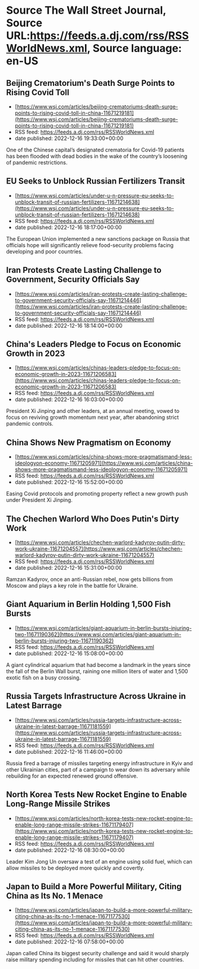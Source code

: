 # Source The Wall Street Journal, Source URL:https://feeds.a.dj.com/rss/RSSWorldNews.xml, Source language: en-US

## Beijing Crematorium's Death Surge Points to Rising Covid Toll
 - [https://www.wsj.com/articles/beijing-crematoriums-death-surge-points-to-rising-covid-toll-in-china-11671219181](https://www.wsj.com/articles/beijing-crematoriums-death-surge-points-to-rising-covid-toll-in-china-11671219181)
 - RSS feed: https://feeds.a.dj.com/rss/RSSWorldNews.xml
 - date published: 2022-12-16 19:33:00+00:00

One of the Chinese capital’s designated crematoria for Covid-19 patients has been flooded with dead bodies in the wake of the country’s loosening of pandemic restrictions.

## EU Seeks to Unblock Russian Fertilizers Transit
 - [https://www.wsj.com/articles/under-u-n-pressure-eu-seeks-to-unblock-transit-of-russian-fertilizers-11671214638](https://www.wsj.com/articles/under-u-n-pressure-eu-seeks-to-unblock-transit-of-russian-fertilizers-11671214638)
 - RSS feed: https://feeds.a.dj.com/rss/RSSWorldNews.xml
 - date published: 2022-12-16 18:17:00+00:00

The European Union implemented a new sanctions package on Russia that officials hope will significantly relieve food-security problems facing developing and poor countries.

## Iran Protests Create Lasting Challenge to Government, Security Officials Say
 - [https://www.wsj.com/articles/iran-protests-create-lasting-challenge-to-government-security-officials-say-11671214446](https://www.wsj.com/articles/iran-protests-create-lasting-challenge-to-government-security-officials-say-11671214446)
 - RSS feed: https://feeds.a.dj.com/rss/RSSWorldNews.xml
 - date published: 2022-12-16 18:14:00+00:00



## China's Leaders Pledge to Focus on Economic Growth in 2023
 - [https://www.wsj.com/articles/chinas-leaders-pledge-to-focus-on-economic-growth-in-2023-11671206583](https://www.wsj.com/articles/chinas-leaders-pledge-to-focus-on-economic-growth-in-2023-11671206583)
 - RSS feed: https://feeds.a.dj.com/rss/RSSWorldNews.xml
 - date published: 2022-12-16 16:03:00+00:00

President Xi Jinping and other leaders, at an annual meeting, vowed to focus on reviving growth momentum next year, after abandoning strict pandemic controls.

## China Shows New Pragmatism on Economy
 - [https://www.wsj.com/articles/china-shows-more-pragmatismand-less-ideologyon-economy-11671205971](https://www.wsj.com/articles/china-shows-more-pragmatismand-less-ideologyon-economy-11671205971)
 - RSS feed: https://feeds.a.dj.com/rss/RSSWorldNews.xml
 - date published: 2022-12-16 15:52:00+00:00

Easing Covid protocols and promoting property reflect a new growth push under President Xi Jinping.

## The Chechen Warlord Who Does Putin's Dirty Work
 - [https://www.wsj.com/articles/chechen-warlord-kadyrov-putin-dirty-work-ukraine-11671204557](https://www.wsj.com/articles/chechen-warlord-kadyrov-putin-dirty-work-ukraine-11671204557)
 - RSS feed: https://feeds.a.dj.com/rss/RSSWorldNews.xml
 - date published: 2022-12-16 15:31:00+00:00

Ramzan Kadyrov, once an anti-Russian rebel, now gets billions from Moscow and plays a key role in the battle for Ukraine.

## Giant Aquarium in Berlin Holding 1,500 Fish Bursts
 - [https://www.wsj.com/articles/giant-aquarium-in-berlin-bursts-injuring-two-11671190362](https://www.wsj.com/articles/giant-aquarium-in-berlin-bursts-injuring-two-11671190362)
 - RSS feed: https://feeds.a.dj.com/rss/RSSWorldNews.xml
 - date published: 2022-12-16 15:08:00+00:00

A giant cylindrical aquarium that had become a landmark in the years since the fall of the Berlin Wall burst, raining one million liters of water and 1,500 exotic fish on a busy crossing.

## Russia Targets Infrastructure Across Ukraine in Latest Barrage
 - [https://www.wsj.com/articles/russia-targets-infrastructure-across-ukraine-in-latest-barrage-11671181559](https://www.wsj.com/articles/russia-targets-infrastructure-across-ukraine-in-latest-barrage-11671181559)
 - RSS feed: https://feeds.a.dj.com/rss/RSSWorldNews.xml
 - date published: 2022-12-16 11:46:00+00:00

Russia fired a barrage of missiles targeting energy infrastructure in Kyiv and other Ukrainian cities, part of a campaign to wear down its adversary while rebuilding for an expected renewed ground offensive.

## North Korea Tests New Rocket Engine to Enable Long-Range Missile Strikes
 - [https://www.wsj.com/articles/north-korea-tests-new-rocket-engine-to-enable-long-range-missile-strikes-11671179407](https://www.wsj.com/articles/north-korea-tests-new-rocket-engine-to-enable-long-range-missile-strikes-11671179407)
 - RSS feed: https://feeds.a.dj.com/rss/RSSWorldNews.xml
 - date published: 2022-12-16 08:30:00+00:00

Leader Kim Jong Un oversaw a test of an engine using solid fuel, which can allow missiles to be deployed more quickly and covertly.

## Japan to Build a More Powerful Military, Citing China as Its No. 1 Menace
 - [https://www.wsj.com/articles/japan-to-build-a-more-powerful-military-citing-china-as-its-no-1-menace-11671177530](https://www.wsj.com/articles/japan-to-build-a-more-powerful-military-citing-china-as-its-no-1-menace-11671177530)
 - RSS feed: https://feeds.a.dj.com/rss/RSSWorldNews.xml
 - date published: 2022-12-16 07:58:00+00:00

Japan called China its biggest security challenge and said it would sharply raise military spending including for missiles that can hit other countries.
